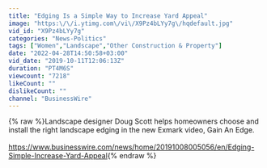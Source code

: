 ```yaml
---
title: "Edging Is a Simple Way to Increase Yard Appeal"
image: "https:\/\/i.ytimg.com\/vi\/X9Pz4bLYy7g\/hqdefault.jpg"
vid_id: "X9Pz4bLYy7g"
categories: "News-Politics"
tags: ["Women","Landscape","Other Construction & Property"]
date: "2022-04-28T14:50:58+03:00"
vid_date: "2019-10-11T12:06:13Z"
duration: "PT4M6S"
viewcount: "7218"
likeCount: ""
dislikeCount: ""
channel: "BusinessWire"
---
```

{% raw %}Landscape designer Doug Scott helps homeowners choose and install the right landscape edging in the new Exmark video, Gain An Edge.<br /><br /><a rel="nofollow" target="blank" href="https://www.businesswire.com/news/home/20191008005056/en/Edging-Simple-Increase-Yard-Appeal">https://www.businesswire.com/news/home/20191008005056/en/Edging-Simple-Increase-Yard-Appeal</a>{% endraw %}

